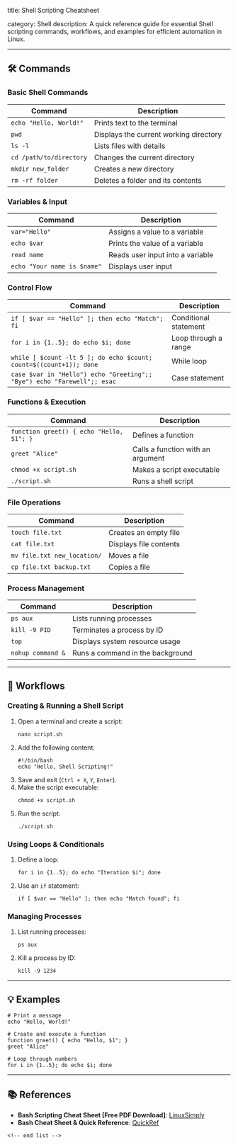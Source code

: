 title: Shell Scripting Cheatsheet

category: Shell
description: A quick reference guide for essential Shell scripting commands, workflows, and examples for efficient automation in Linux.

---

## 🛠️ Commands

### **Basic Shell Commands**

| Command                   | Description                            |
| ------------------------- | -------------------------------------- |
| `echo "Hello, World!"`  | Prints text to the terminal            |
| `pwd`                   | Displays the current working directory |
| `ls -l`                 | Lists files with details               |
| `cd /path/to/directory` | Changes the current directory          |
| `mkdir new_folder`      | Creates a new directory                |
| `rm -rf folder`         | Deletes a folder and its contents      |

### **Variables & Input**

| Command                       | Description                      |
| ----------------------------- | -------------------------------- |
| `var="Hello"`               | Assigns a value to a variable    |
| `echo $var`                 | Prints the value of a variable   |
| `read name`                 | Reads user input into a variable |
| `echo "Your name is $name"` | Displays user input              |

### **Control Flow**

| Command                                                                   | Description           |
| ------------------------------------------------------------------------- | --------------------- |
| `if [ $var == "Hello" ]; then echo "Match"; fi`                         | Conditional statement |
| `for i in {1..5}; do echo $i; done`                                     | Loop through a range  |
| `while [ $count -lt 5 ]; do echo $count; count=$((count+1)); done`      | While loop            |
| `case $var in "Hello") echo "Greeting";; "Bye") echo "Farewell";; esac` | Case statement        |

### **Functions & Execution**

| Command                                    | Description                       |
| ------------------------------------------ | --------------------------------- |
| `function greet() { echo "Hello, $1"; }` | Defines a function                |
| `greet "Alice"`                          | Calls a function with an argument |
| `chmod +x script.sh`                     | Makes a script executable         |
| `./script.sh`                            | Runs a shell script               |

### **File Operations**

| Command                       | Description            |
| ----------------------------- | ---------------------- |
| `touch file.txt`            | Creates an empty file  |
| `cat file.txt`              | Displays file contents |
| `mv file.txt new_location/` | Moves a file           |
| `cp file.txt backup.txt`    | Copies a file          |

### **Process Management**

| Command             | Description                      |
| ------------------- | -------------------------------- |
| `ps aux`          | Lists running processes          |
| `kill -9 PID`     | Terminates a process by ID       |
| `top`             | Displays system resource usage   |
| `nohup command &` | Runs a command in the background |

---

## 🔄 Workflows

### **Creating & Running a Shell Script**

1. Open a terminal and create a script:
   ```shell
   nano script.sh
   ```
2. Add the following content:
   ```shell
   #!/bin/bash
   echo "Hello, Shell Scripting!"
   ```
3. Save and exit (`Ctrl + X`, `Y`, `Enter`).
4. Make the script executable:
   ```shell
   chmod +x script.sh
   ```
5. Run the script:
   ```shell
   ./script.sh
   ```

### **Using Loops & Conditionals**

1. Define a loop:
   ```shell
   for i in {1..5}; do echo "Iteration $i"; done
   ```
2. Use an `if` statement:
   ```shell
   if [ $var == "Hello" ]; then echo "Match found"; fi
   ```

### **Managing Processes**

1. List running processes:
   ```shell
   ps aux
   ```
2. Kill a process by ID:
   ```shell
   kill -9 1234
   ```

---

## 💡 Examples

```shell
# Print a message
echo "Hello, World!"

# Create and execute a function
function greet() { echo "Hello, $1"; }
greet "Alice"

# Loop through numbers
for i in {1..5}; do echo $i; done
```

---

## 📚 References

- **Bash Scripting Cheat Sheet [Free PDF Download]**: [LinuxSimply](https://linuxsimply.com/cheat-sheets/bash-scripting/)
- **Bash Cheat Sheet & Quick Reference**: [QuickRef](https://quickref.me/bash.html)

```
<!-- end list -->
```
